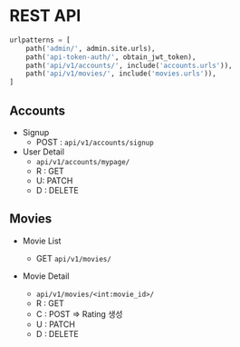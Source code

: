 # REST API

```python
urlpatterns = [
    path('admin/', admin.site.urls),
    path('api-token-auth/', obtain_jwt_token),
    path('api/v1/accounts/', include('accounts.urls')),
    path('api/v1/movies/', include('movies.urls')),
]
```



## Accounts

-   Signup
    -   POST : ``api/v1/accounts/signup``
-   User Detail
    -   ``api/v1/accounts/mypage/``
    -   R : GET
    -   U: PATCH
    -   D : DELETE

## Movies

-   Movie List
    -   GET ``api/v1/movies/``

-   Movie Detail
    -   ``api/v1/movies/<int:movie_id>/``
    -   R : GET
    -   C : POST => Rating 생성
    -   U : PATCH
    -   D : DELETE